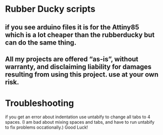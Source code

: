 # Rubber Ducky scripts
## if you see arduino files it is for the Attiny85 which is a lot cheaper than the rubberducky but can do the same thing. 

## All my projects are offered “as-is”, without warranty, and disclaiming liability for damages resulting from using this project. use at your own risk. 

# Troubleshooting
if you get an error about indentation use untabify to change all tabs to 4 spaces. 
(I am bad about mixing spaces and tabs, and have to run untabify to fix problems occationally.)
Good Luck!
